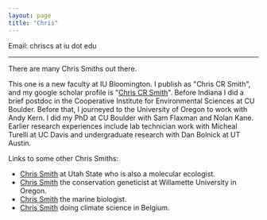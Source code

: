 ```yaml
---
layout: page
title: "Chris"
---
```


Email: chriscs at iu dot edu

---

There are many Chris Smiths out there.

This one is a new faculty at IU Bloomington.
I publish as "Chris CR Smith", and my google scholar profile is "[Chris CR Smith](https://scholar.google.com/citations?hl=en&user=ZHHGVn8AAAAJ)".
Before Indiana I did a brief postdoc in	the Cooperative	Institute for Environmental Sciences at	CU Boulder.
Before that, I journeyed to the University of Oregon to work with Andy Kern.
I did my PhD at CU Boulder with Sam Flaxman and Nolan Kane.
Earlier research experiences include lab technician work with Micheal Turelli at UC Davis and undergraduate research with Dan Bolnick at UT Austin.

Links to some other Chris Smiths:
- [Chris Smith](https://artsci.usu.edu/biology/directory/smith-chris) at Utah State who is also a molecular ecologist.
- [Chris Smith](https://people.willamette.edu/~csmith/ChrisSmith.htm) the conservation geneticist at Willamette University in Oregon.
- [Chris Smith](https://www.hcmr.gr/en/portfolio/smith-christopher-j/) the marine biologist.
- [Chris Smith](https://cjsmith.be/) doing climate science in Belgium.


